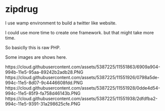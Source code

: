 # zipdrug
I use wamp environment to build a twitter like website.
</hr>
I could use more time to create one framework. but that might take more time. 
<p>So basiclly this is raw PHP.</p>
<p>Some images are shows here.</p>
https://cloud.githubusercontent.com/assets/5387225/11551863/6909a904-994b-11e5-95aa-89242b2adb28.PNG
https://cloud.githubusercontent.com/assets/5387225/11551926/0798a5de-994c-11e5-8d07-9c4446608fdd.PNG
https://cloud.githubusercontent.com/assets/5387225/11551928/0dde4d54-994c-11e5-85f9-fa758d46143b.PNG
https://cloud.githubusercontent.com/assets/5387225/11551938/2dfdfba2-994c-11e5-9391-31a298625cfe.PNG
